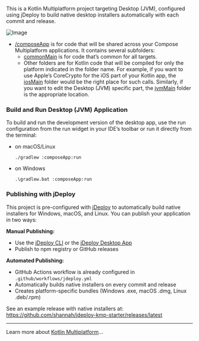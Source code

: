 This is a Kotlin Multiplatform project targeting Desktop (JVM), configured using jDeploy to build native desktop installers automatically with each commit and release.

![Image](https://github.com/user-attachments/assets/97153f2e-5f9c-49d9-8cb8-ef9349eae613)

* [/composeApp](./composeApp/src) is for code that will be shared across your Compose Multiplatform applications.
  It contains several subfolders:
  - [commonMain](./composeApp/src/commonMain/kotlin) is for code that’s common for all targets.
  - Other folders are for Kotlin code that will be compiled for only the platform indicated in the folder name.
    For example, if you want to use Apple’s CoreCrypto for the iOS part of your Kotlin app,
    the [iosMain](./composeApp/src/iosMain/kotlin) folder would be the right place for such calls.
    Similarly, if you want to edit the Desktop (JVM) specific part, the [jvmMain](./composeApp/src/jvmMain/kotlin)
    folder is the appropriate location.

### Build and Run Desktop (JVM) Application

To build and run the development version of the desktop app, use the run configuration from the run widget
in your IDE’s toolbar or run it directly from the terminal:
- on macOS/Linux
  ```shell
  ./gradlew :composeApp:run
  ```
- on Windows
  ```shell
  .\gradlew.bat :composeApp:run
  ```

### Publishing with jDeploy

This project is pre-configured with [jDeploy](https://www.jdeploy.com) to automatically build native installers for Windows, macOS, and Linux. You can publish your application in two ways:

**Manual Publishing:**
- Use the [jDeploy CLI](https://github.com/shannah/jdeploy) or the [jDeploy Desktop App](https://www.jdeploy.com/download)
- Publish to npm registry or GitHub releases

**Automated Publishing:**
- GitHub Actions workflow is already configured in `.github/workflows/jdeploy.yml`
- Automatically builds native installers on every commit and release
- Creates platform-specific bundles (Windows .exe, macOS .dmg, Linux .deb/.rpm)

See an example release with native installers at: https://github.com/shannah/jdeploy-kmp-starter/releases/latest

---

Learn more about [Kotlin Multiplatform](https://www.jetbrains.com/help/kotlin-multiplatform-dev/get-started.html)…
